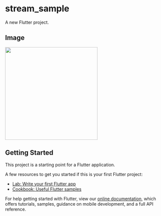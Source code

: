 # stream_sample

A new Flutter project.

## Image

<img src="https://user-images.githubusercontent.com/92189386/162611976-c24830ef-b927-494c-82f6-8d9dd2b27040.png" width="300">

## Getting Started

This project is a starting point for a Flutter application.

A few resources to get you started if this is your first Flutter project:

- [Lab: Write your first Flutter app](https://flutter.dev/docs/get-started/codelab)
- [Cookbook: Useful Flutter samples](https://flutter.dev/docs/cookbook)

For help getting started with Flutter, view our
[online documentation](https://flutter.dev/docs), which offers tutorials,
samples, guidance on mobile development, and a full API reference.
